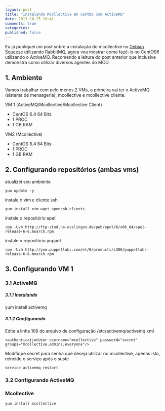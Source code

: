 ```yaml
---
layout: post
title: "Instalando Mcollective em CentOS com ActiveMQ"
date: 2013-10-25 10:41
comments: true
categories: 
published: false
---
```


Eu já publiquei um post sobre a instalação do mcollective no [Debian Squeeze](http://gutocarvalho.net/octopress/2013/02/07/instalando-mcollective-em-debian-squeeze-com-ambiente-puppet/) utilizando RabbitMQ, agora vou mostrar como fazê-lo no CentOS6 utilizando o ActiveMQ. Recomendo a leitura do post anterior que inclusive demonstra como utilizar diversos agentes do MCO.

## 1. Ambiente

Vamos trabalhar com pelo menos 2 VMs, a primeira vai ter o ActiveMQ (sistema de mensageria), mcollective e mcollective cliente.

VM 1 (ActiveMQ/Mcollective/Mcollective Client)

* CentOS 6.4 64 Bits
* 1 PROC
* 1 GB RAM

VM2 (Mcollective)

* CentOS 6.4 64 Bits
* 1 PROC
* 1 GB RAM

## 2. Configurando repositórios (ambas vms)

atualizei seu ambiente

    yum update -y

instale o vim e cliente ssh

    yum install vim wget openssh-clients

instale o repositório epel

    rpm -Uvh http://ftp-stud.hs-esslingen.de/pub/epel/6/x86_64/epel-release-6-8.noarch.rpm

instale o repositório puppet

    rpm -Uvh http://yum.puppetlabs.com/el/6/products/i386/puppetlabs-release-6-6.noarch.rpm

## 3. Configurando VM 1

### 3.1 ActiveMQ

##### 3.1.1 Instalando

yum install activemq

##### 3.1.2 Configurando

Edite a linha 109 do arquivo de configuração /etc/activemq/activemq.xml

    <authenticationUser username="mcollective" password="secret" groups="mcollective,admins,everyone"/>

Modifique secret para senha que deseja utilizar no mcollective, apenas isto, reincide o serviço após o suste

    service activemq restart

### 3.2 Configurando ActiveMQ

### Mcollective

    yum install mcollective

### 
